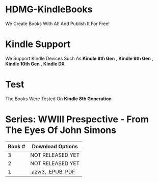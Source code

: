 # HDMG-KindleBooks
We Create Books With AI! And Publish It For Free!
# Kindle Support
We Support Kindle Devices Such As **Kindle 8th Gen** , **Kindle 9th Gen** , **Kindle 10th Gen** , **Kindle DX**
# Test
The Books Were Tested On **Kindle 8th Generation**
# Series: WWIII Prespective - From The Eyes Of John Simons

| Book #   | Download Options |
| -------- | -------          |
| 3        | NOT RELEASED YET |
| 2        | NOT RELEASED YET |
| 1        | [.azw3](https://github.com/hdcodesOfficial/HDMG-KindleBooks/raw/main/Official%20Book%20WWIII%20Perpective%20-%20HDMG.azw3), [.EPUB](https://github.com/hdcodesOfficial/HDMG-KindleBooks/raw/main/WWIII%20Perspective%20-%20From%20The%20Eyes%20Of%20John%20Simons%20Book%201.epub), [PDF](https://github.com/hdcodesOfficial/HDMG-KindleBooks/raw/main/Official%20Book%20WWIII%20Perpective%20-%20HDMG.azw3)             |
